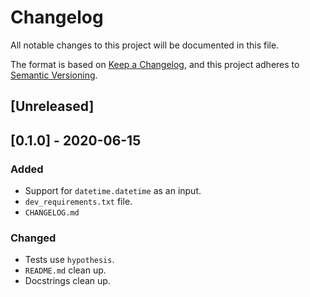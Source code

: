 # Changelog
All notable changes to this project will be documented in this file.

The format is based on [Keep a Changelog](https://keepachangelog.com/en/1.0.0/),
and this project adheres to [Semantic Versioning](https://semver.org/spec/v2.0.0.html).

## [Unreleased]

## [0.1.0] - 2020-06-15
### Added
- Support for `datetime.datetime` as an input.
- `dev_requirements.txt` file.
- `CHANGELOG.md`

### Changed
- Tests use `hypothesis`.
- `README.md` clean up.
- Docstrings clean up.


